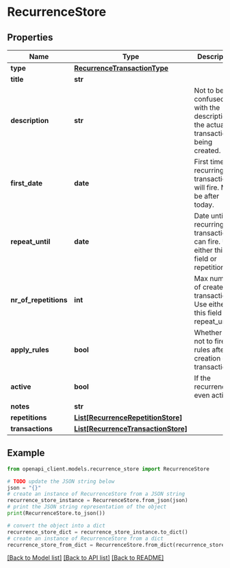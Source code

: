 # RecurrenceStore


## Properties

Name | Type | Description | Notes
------------ | ------------- | ------------- | -------------
**type** | [**RecurrenceTransactionType**](RecurrenceTransactionType.md) |  | 
**title** | **str** |  | 
**description** | **str** | Not to be confused with the description of the actual transaction(s) being created. | [optional] 
**first_date** | **date** | First time the recurring transaction will fire. Must be after today. | 
**repeat_until** | **date** | Date until the recurring transaction can fire. Use either this field or repetitions. | 
**nr_of_repetitions** | **int** | Max number of created transactions. Use either this field or repeat_until. | [optional] 
**apply_rules** | **bool** | Whether or not to fire the rules after the creation of a transaction. | [optional] 
**active** | **bool** | If the recurrence is even active. | [optional] 
**notes** | **str** |  | [optional] 
**repetitions** | [**List[RecurrenceRepetitionStore]**](RecurrenceRepetitionStore.md) |  | 
**transactions** | [**List[RecurrenceTransactionStore]**](RecurrenceTransactionStore.md) |  | 

## Example

```python
from openapi_client.models.recurrence_store import RecurrenceStore

# TODO update the JSON string below
json = "{}"
# create an instance of RecurrenceStore from a JSON string
recurrence_store_instance = RecurrenceStore.from_json(json)
# print the JSON string representation of the object
print(RecurrenceStore.to_json())

# convert the object into a dict
recurrence_store_dict = recurrence_store_instance.to_dict()
# create an instance of RecurrenceStore from a dict
recurrence_store_from_dict = RecurrenceStore.from_dict(recurrence_store_dict)
```
[[Back to Model list]](../README.md#documentation-for-models) [[Back to API list]](../README.md#documentation-for-api-endpoints) [[Back to README]](../README.md)


